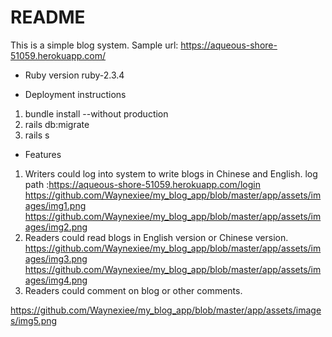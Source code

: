# README

This is a simple blog system. Sample url: https://aqueous-shore-51059.herokuapp.com/


* Ruby version
ruby-2.3.4

* Deployment instructions

1. bundle install --without production 
2. rails db:migrate 
3. rails s

* Features 

1. Writers could log into system to write blogs in Chinese and English. log path :https://aqueous-shore-51059.herokuapp.com/login
https://github.com/Waynexiee/my_blog_app/blob/master/app/assets/images/img1.png 
https://github.com/Waynexiee/my_blog_app/blob/master/app/assets/images/img2.png
2. Readers could read blogs in English version or Chinese version.  
https://github.com/Waynexiee/my_blog_app/blob/master/app/assets/images/img3.png
https://github.com/Waynexiee/my_blog_app/blob/master/app/assets/images/img4.png
3. Readers could comment on blog or other comments. 

https://github.com/Waynexiee/my_blog_app/blob/master/app/assets/images/img5.png
